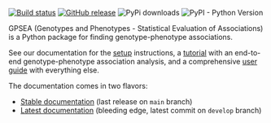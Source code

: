 [![Build status](https://github.com/P2GX/gpsea/workflows/CI/badge.svg)](https://github.com/P2GX/gpsea/actions/workflows/python_ci.yml)
[![GitHub release](https://img.shields.io/github/release/P2GX/gpsea.svg)](https://github.com/P2GX/gpsea/releases)
![PyPi downloads](https://img.shields.io/pypi/dm/gpsea.svg?label=Pypi%20downloads)
![PyPI - Python Version](https://img.shields.io/pypi/pyversions/gpsea)

GPSEA (Genotypes and Phenotypes - Statistical Evaluation of Associations) is a Python package for finding genotype-phenotype associations.

See our documentation for the [setup](https://P2GX.github.io/gpsea/stable/setup.html) instructions,
a [tutorial](https://P2GX.github.io/gpsea/stable/tutorial.html) with an end-to-end genotype-phenotype association analysis,
and a comprehensive [user guide](https://P2GX.github.io/gpsea/stable/user-guide/index.html) with everything else.

The documentation comes in two flavors:

- [Stable documentation](https://P2GX.github.io/gpsea/stable/) (last release on `main` branch)
- [Latest documentation](https://P2GX.github.io/gpsea/latest) (bleeding edge, latest commit on `develop` branch)
